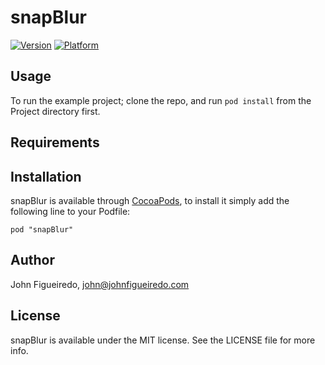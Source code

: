 # snapBlur

[![Version](http://cocoapod-badges.herokuapp.com/v/snapBlur/badge.png)](http://cocoadocs.org/docsets/snapBlur)
[![Platform](http://cocoapod-badges.herokuapp.com/p/snapBlur/badge.png)](http://cocoadocs.org/docsets/snapBlur)

## Usage

To run the example project; clone the repo, and run `pod install` from the Project directory first.

## Requirements

## Installation

snapBlur is available through [CocoaPods](http://cocoapods.org), to install
it simply add the following line to your Podfile:

    pod "snapBlur"

## Author

John Figueiredo, john@johnfigueiredo.com

## License

snapBlur is available under the MIT license. See the LICENSE file for more info.

